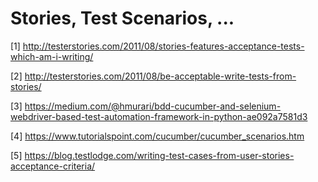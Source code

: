 # Stories, Test Scenarios, ...
[1] http://testerstories.com/2011/08/stories-features-acceptance-tests-which-am-i-writing/

[2] http://testerstories.com/2011/08/be-acceptable-write-tests-from-stories/

[3] https://medium.com/@hmurari/bdd-cucumber-and-selenium-webdriver-based-test-automation-framework-in-python-ae092a7581d3

[4] https://www.tutorialspoint.com/cucumber/cucumber_scenarios.htm

[5] https://blog.testlodge.com/writing-test-cases-from-user-stories-acceptance-criteria/
